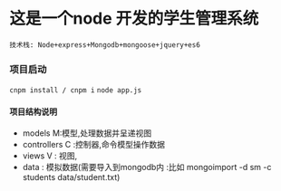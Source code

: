 # 这是一个node 开发的学生管理系统
`技术栈: Node+express+Mongodb+mongoose+jquery+es6`

### 项目启动
`cnpm install / cnpm i`
`node app.js`

#### 项目结构说明
* models M:模型,处理数据并呈递视图
* controllers C :控制器,命令模型操作数据
* views V : 视图,
* data :  模拟数据(需要导入到mongodb内 :比如 mongoimport -d sm -c students data/student.txt)